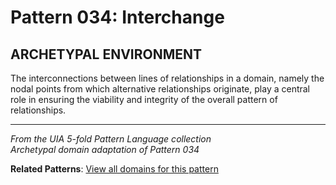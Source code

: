 # Pattern 034: Interchange

## ARCHETYPAL ENVIRONMENT

The interconnections between lines of relationships in a domain, namely the nodal points from which alternative relationships originate, play a central role in ensuring the viability and integrity of the overall pattern of relationships.

---

*From the UIA 5-fold Pattern Language collection*  
*Archetypal domain adaptation of Pattern 034*

**Related Patterns**: [View all domains for this pattern](../../UIA/md/T034%20Interchange.md)
